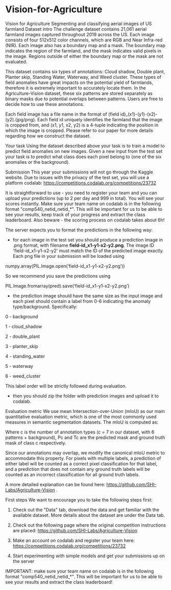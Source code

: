 # Vision-for-Agriculture
Vision for Agriculture Segmenting and classifying aerial images of US farmland
Dataset intro
The challenge dataset contains 21,061 aerial farmland images captured throughout 2019 across the US. Each image consists of four 512x512 color channels, which are RGB and Near Infra-red (NIR). Each image also has a boundary map and a mask. The boundary map indicates the region of the farmland, and the mask indicates valid pixels in the image. Regions outside of either the boundary map or the mask are not evaluated.

This dataset contains six types of annotations: Cloud shadow, Double plant, Planter skip, Standing Water, Waterway, and Weed cluster. These types of field anomalies have great impacts on the potential yield of farmlands, therefore it is extremely important to accurately locate them. In the Agriculture-Vision dataset, these six patterns are stored separately as binary masks due to potential overlaps between patterns. Users are free to decide how to use these annotations.

Each field image has a file name in the format of (field id)_(x1)-(y1)-(x2)-(y2).(jpg/png). Each field id uniquely identifies the farmland that the image is cropped from, and (x1, y1, x2, y2) is a 4-tuple indicating the position in which the image is cropped. Please refer to our paper for more details regarding how we construct the dataset.

Your task
Using the dataset described above your task is to train a model to predict field anomalies on new images. Given a new input from the test set your task is to predict what class does each pixel belong to (one of the six anomalies or the background).

Submission
This year your submissions will not go through the Kaggle website. Due to issues with the privacy of the test set, you will use a platform codalab: https://competitions.codalab.org/competitions/23732

It is straightforward to use - you need to register your team and you can upload your predictions (up to 2 per day and 999 in total). You will see your scores instantly. Make sure your team name on codalab is in the following format "comp540_netid_netid_*". This will be important for us to be able to see your results, keep track of your progress and extract the class leaderboard. Also beware - the scoring process on codalab takes about 6h!

The server expects you to format the predictions in the following way:

- for each image in the test set you should produce a prediction image in .png format, with filename **field-id_x1-y1-x2-y2.png**. The image ID 'field-id_x1-y1-x2-y2' must match the ID of the predicted image exactly. Each png file in your submission will be loaded using

numpy.array(PIL.Image.open(‘field-id_x1-y1-x2-y2.png’))

So we recommend you save the predictions using

PIL.Image.fromarray(pred).save(‘field-id_x1-y1-x2-y2.png’)

- the prediction image should have the same size as the input image and each pixel should contain a label from 0-6 indicating the anomaly type/background. Specifically:

0 - background

1 - cloud_shadow

2 - double_plant

3 - planter_skip

4 - standing_water

5 - waterway

6 - weed_cluster

This label order will be strictly followed during evaluation.

- then you should zip the folder with prediction images and upload it to codalab.

Evaluation metric
We use mean Intersection-over-Union (mIoU) as our main quantitative evaluation metric, which is one of the most commonly used measures in semantic segmentation datasets. The mIoU is computed as:



Where c is the number of annotation types (c = 7 in our dataset, with 6 patterns + background), Pc and Tc are the predicted mask and ground truth mask of class c respectively.

Since our annotations may overlap, we modify the canonical mIoU metric to accommodate this property. For pixels with multiple labels, a prediction of either label will be counted as a correct pixel classification for that label, and a prediction that does not contain any ground truth labels will be counted as an incorrect classification for all ground truth labels.

A more detailed explanation can be found here: https://github.com/SHI-Labs/Agriculture-Vision .

First steps
We want to encourage you to take the following steps first:

1) Check out the "Data" tab, download the data and get familiar with the available dataset. More details about the dataset are under the Data tab.

2) Check out the following page where the original competition instructions are placed: https://github.com/SHI-Labs/Agriculture-Vision

3) Make an account on codalab and register your team here: https://competitions.codalab.org/competitions/23732

4) Start experimenting with simple models and get your submissions up on the server

IMPORTANT: make sure your team name on codalab is in the following format "comp540_netid_netid_*". This will be important for us to be able to see your results and extract the class leaderboard!

